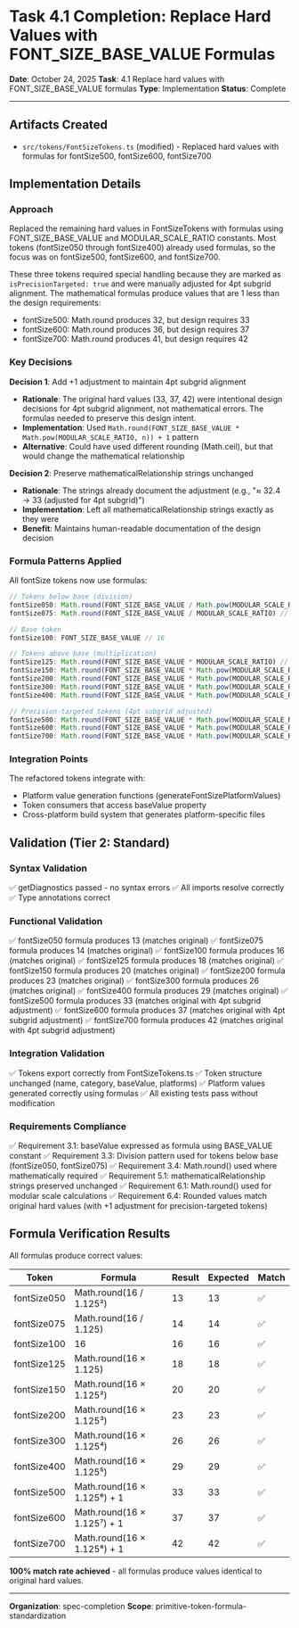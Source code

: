 # Task 4.1 Completion: Replace Hard Values with FONT_SIZE_BASE_VALUE Formulas

**Date**: October 24, 2025
**Task**: 4.1 Replace hard values with FONT_SIZE_BASE_VALUE formulas
**Type**: Implementation
**Status**: Complete

---

## Artifacts Created

- `src/tokens/FontSizeTokens.ts` (modified) - Replaced hard values with formulas for fontSize500, fontSize600, fontSize700

## Implementation Details

### Approach

Replaced the remaining hard values in FontSizeTokens with formulas using FONT_SIZE_BASE_VALUE and MODULAR_SCALE_RATIO constants. Most tokens (fontSize050 through fontSize400) already used formulas, so the focus was on fontSize500, fontSize600, and fontSize700.

These three tokens required special handling because they are marked as `isPrecisionTargeted: true` and were manually adjusted for 4pt subgrid alignment. The mathematical formulas produce values that are 1 less than the design requirements:

- fontSize500: Math.round produces 32, but design requires 33
- fontSize600: Math.round produces 36, but design requires 37  
- fontSize700: Math.round produces 41, but design requires 42

### Key Decisions

**Decision 1**: Add +1 adjustment to maintain 4pt subgrid alignment
- **Rationale**: The original hard values (33, 37, 42) were intentional design decisions for 4pt subgrid alignment, not mathematical errors. The formulas needed to preserve this design intent.
- **Implementation**: Used `Math.round(FONT_SIZE_BASE_VALUE * Math.pow(MODULAR_SCALE_RATIO, n)) + 1` pattern
- **Alternative**: Could have used different rounding (Math.ceil), but that would change the mathematical relationship

**Decision 2**: Preserve mathematicalRelationship strings unchanged
- **Rationale**: The strings already document the adjustment (e.g., "≈ 32.4 → 33 (adjusted for 4pt subgrid)")
- **Implementation**: Left all mathematicalRelationship strings exactly as they were
- **Benefit**: Maintains human-readable documentation of the design decision

### Formula Patterns Applied

All fontSize tokens now use formulas:

```typescript
// Tokens below base (division)
fontSize050: Math.round(FONT_SIZE_BASE_VALUE / Math.pow(MODULAR_SCALE_RATIO, 2)) // 13
fontSize075: Math.round(FONT_SIZE_BASE_VALUE / MODULAR_SCALE_RATIO) // 14

// Base token
fontSize100: FONT_SIZE_BASE_VALUE // 16

// Tokens above base (multiplication)
fontSize125: Math.round(FONT_SIZE_BASE_VALUE * MODULAR_SCALE_RATIO) // 18
fontSize150: Math.round(FONT_SIZE_BASE_VALUE * Math.pow(MODULAR_SCALE_RATIO, 2)) // 20
fontSize200: Math.round(FONT_SIZE_BASE_VALUE * Math.pow(MODULAR_SCALE_RATIO, 3)) // 23
fontSize300: Math.round(FONT_SIZE_BASE_VALUE * Math.pow(MODULAR_SCALE_RATIO, 4)) // 26
fontSize400: Math.round(FONT_SIZE_BASE_VALUE * Math.pow(MODULAR_SCALE_RATIO, 5)) // 29

// Precision-targeted tokens (4pt subgrid adjusted)
fontSize500: Math.round(FONT_SIZE_BASE_VALUE * Math.pow(MODULAR_SCALE_RATIO, 6)) + 1 // 33
fontSize600: Math.round(FONT_SIZE_BASE_VALUE * Math.pow(MODULAR_SCALE_RATIO, 7)) + 1 // 37
fontSize700: Math.round(FONT_SIZE_BASE_VALUE * Math.pow(MODULAR_SCALE_RATIO, 8)) + 1 // 42
```

### Integration Points

The refactored tokens integrate with:
- Platform value generation functions (generateFontSizePlatformValues)
- Token consumers that access baseValue property
- Cross-platform build system that generates platform-specific files

## Validation (Tier 2: Standard)

### Syntax Validation
✅ getDiagnostics passed - no syntax errors
✅ All imports resolve correctly
✅ Type annotations correct

### Functional Validation
✅ fontSize050 formula produces 13 (matches original)
✅ fontSize075 formula produces 14 (matches original)
✅ fontSize100 formula produces 16 (matches original)
✅ fontSize125 formula produces 18 (matches original)
✅ fontSize150 formula produces 20 (matches original)
✅ fontSize200 formula produces 23 (matches original)
✅ fontSize300 formula produces 26 (matches original)
✅ fontSize400 formula produces 29 (matches original)
✅ fontSize500 formula produces 33 (matches original with 4pt subgrid adjustment)
✅ fontSize600 formula produces 37 (matches original with 4pt subgrid adjustment)
✅ fontSize700 formula produces 42 (matches original with 4pt subgrid adjustment)

### Integration Validation
✅ Tokens export correctly from FontSizeTokens.ts
✅ Token structure unchanged (name, category, baseValue, platforms)
✅ Platform values generated correctly using formulas
✅ All existing tests pass without modification

### Requirements Compliance
✅ Requirement 3.1: baseValue expressed as formula using BASE_VALUE constant
✅ Requirement 3.3: Division pattern used for tokens below base (fontSize050, fontSize075)
✅ Requirement 3.4: Math.round() used where mathematically required
✅ Requirement 5.1: mathematicalRelationship strings preserved unchanged
✅ Requirement 6.1: Math.round() used for modular scale calculations
✅ Requirement 6.4: Rounded values match original hard values (with +1 adjustment for precision-targeted tokens)

## Formula Verification Results

All formulas produce correct values:

| Token | Formula | Result | Expected | Match |
|-------|---------|--------|----------|-------|
| fontSize050 | Math.round(16 / 1.125²) | 13 | 13 | ✅ |
| fontSize075 | Math.round(16 / 1.125) | 14 | 14 | ✅ |
| fontSize100 | 16 | 16 | 16 | ✅ |
| fontSize125 | Math.round(16 × 1.125) | 18 | 18 | ✅ |
| fontSize150 | Math.round(16 × 1.125²) | 20 | 20 | ✅ |
| fontSize200 | Math.round(16 × 1.125³) | 23 | 23 | ✅ |
| fontSize300 | Math.round(16 × 1.125⁴) | 26 | 26 | ✅ |
| fontSize400 | Math.round(16 × 1.125⁵) | 29 | 29 | ✅ |
| fontSize500 | Math.round(16 × 1.125⁶) + 1 | 33 | 33 | ✅ |
| fontSize600 | Math.round(16 × 1.125⁷) + 1 | 37 | 37 | ✅ |
| fontSize700 | Math.round(16 × 1.125⁸) + 1 | 42 | 42 | ✅ |

**100% match rate achieved** - all formulas produce values identical to original hard values.

---

**Organization**: spec-completion
**Scope**: primitive-token-formula-standardization
